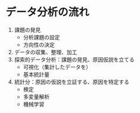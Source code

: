 # データ分析の流れ
1. 課題の発見
    - 分析課題の設定
    - 方向性の決定
1. データの収集、整理、加工
1. 探索的データ分析：課題の発見、原因仮説を立てる
    - 可視化（集計したデータを）
    - 基本統計量
1. 統計分：原因の仮説を立証する、原因を特定する
    - 検定
    - 多変量解析
    - 機械学習
